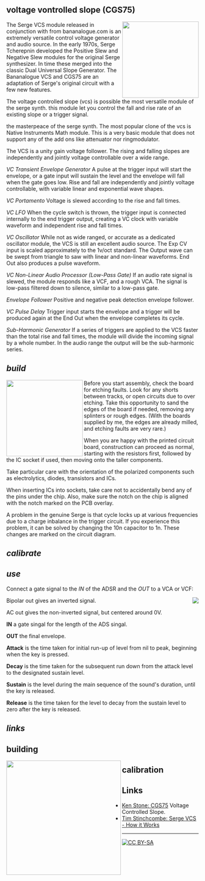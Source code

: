 ## voltage vontrolled slope (CGS75)

<a href="https://spielhuus.github.io/elektrophon/images/adsr-panel.jpg"><img width="200" align="right" src="https://spielhuus.github.io/elektrophon/images/adsr-titel_tmb.jpg"></a>
The Serge VCS module released in conjunction with from bananalogue.com is an extremely versatile control voltage generator and audio source. In the early 1970s, Serge Tcherepnin developed the Positive Slew and Negative Slew modules for the original Serge synthesizer. In time these merged into the classic Dual Universal Slope Generator. The Bananalogue VCS and CGS75 are an adaptation of Serge's original circuit with a few new features.

The voltage controlled slope (vcs) is possible the most versatile module of the serge synth. this module let you control the fall and rise rate of an existing slope or a trigger signal. 

the masterpeace of the serge synth. The most popular clone of the vcs is Native Instruments Math module. This is a very basic module that does not support any of the add ons like attenuator nor ringmodulator. 

The VCS is a unity gain voltage follower. The rising and falling slopes are independently and jointly voltage controllable over a wide range.

*VC Transient Envelope Generator* A pulse at the trigger input will start the envelope, or a gate input will sustain the level and the envelope will fall when the gate goes low. Rise and fall are independently and jointly voltage controllable, with variable linear and exponential wave shapes.

*VC Portamento* Voltage is slewed according to the rise and fall times.

*VC LFO* When the cycle switch is thrown, the trigger input is connected internally to the end trigger output, creating a VC clock with variable waveform and independent rise and fall times.

*VC Oscillator* While not as wide ranged, or accurate as a dedicated oscillator module, the VCS is still an excellent audio source. The Exp CV input is scaled approximately to the 1v/oct standard. The Output wave can be swept from triangle to saw with linear and non-linear waveforms. End Out also produces a pulse waveform.

*VC Non-Linear Audio Processor (Low-Pass Gate)* If an audio rate signal is slewed, the module responds like a VCF, and a rough VCA. The signal is low-pass filtered down to silence, similar to a low-pass gate.

*Envelope Follower* Positive and negative peak detection envelope follower.

*VC Pulse Delay* Trigger input starts the envelope and a trigger will be produced again at the End Out when the envelope completes its cycle.

*Sub-Harmonic Generator* If a series of triggers are applied to the VCS faster than the total rise and fall times, the module will divide the incoming signal by a whole number. In the audio range the output will be the sub-harmonic series.

## *build*

<a href="https://spielhuus.github.io/elektrophon/images/adsr-mount.jpg"><img width="200" align="left" src="https://spielhuus.github.io/elektrophon/images/adsr-mount_tmb.jpg"></a> Before you start assembly, check the board for etching faults. Look for any shorts between tracks, or open circuits due to over etching. Take this opportunity to sand the edges of the board if needed, removing any splinters or rough edges. (With the boards supplied by me, the edges are already milled, and etching faults are very rare.)

When you are happy with the printed circuit board, construction can proceed as normal, starting with the resistors first, followed by the IC socket if used, then moving onto the taller components.

Take particular care with the orientation of the polarized components such as electrolytics, diodes, transistors and ICs.

When inserting ICs into sockets, take care not to accidentally bend any of the pins under the chip. Also, make sure the notch on the chip is aligned with the notch marked on the PCB overlay.

A problem in the genuine Serge is that cycle locks up at various frequencies due to a charge inbalance in the trigger circuit. If you experience this problem, it can be solved by changing the 10n capacitor to 1n. These changes are marked on the circuit diagram.

## *calibrate*



## *use*

Connect a gate signal to the *IN* of the ADSR and the *OUT* to a VCA or VCF:

<a href="https://spielhuus.github.io/elektrophon/images/adsr-mount.jpg"><img align="right" src="https://upload.wikimedia.org/wikipedia/commons/thumb/e/ea/ADSR_parameter.svg/320px-ADSR_parameter.svg.png"></a>

Bipolar out gives an inverted signal.

AC out gives the non-inverted signal, but centered around 0V.


**IN** a gate singal for the length of the ADS singal.

**OUT** the final envelope.

**Attack** is the time taken for initial run-up of level from nil to peak, beginning when the key is pressed.

**Decay** is the time taken for the subsequent run down from the attack level to the designated sustain level.

**Sustain** is the level during the main sequence of the sound's duration, until the key is released.

**Release** is the time taken for the level to decay from the sustain level to zero after the key is released.


## *links*



## building

<a href="https://spielhuus.github.io/elektrophon/images/4046-side.jpg"><img align="left" src="https://spielhuus.github.io/elektrophon/images/4046-side-tmb.jpg" height="300px"></img></a>


## calibration


 ## Links

* [Ken Stone: CGS75](https://www.elby-designs.com/webtek/cgs/serge/cgs75/cgs75_vcs.html) Voltage Controlled Slope.
* [Tim Stinchcombe: Serge VCS - How it Works](http://www.timstinchcombe.co.uk/index.php?pge=vcs)


---
[![CC BY-SA](https://licensebuttons.net/l/by-sa/3.0/88x31.png)](https://creativecommons.org/licenses/by-sa/4.0/)

